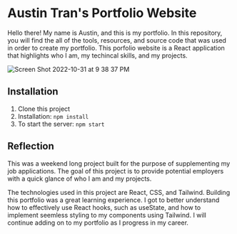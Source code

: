 # Austin Tran's Portfolio Website
Hello there! 
My name is Austin, and this is my portfolio. 
In this repository, you will find the all of the tools, resources, and source code that was used in order to create my portfolio. 
This porfolio website is a React application that highlights who I am, my techincal skills, and my projects. 

![Screen Shot 2022-10-31 at 9 38 37 PM](https://user-images.githubusercontent.com/100303431/199139973-6fecb4db-dd8e-4a4e-901f-2108690ecf3a.png)

## Installation
1. Clone this project
2. Installation: `npm install`
3. To start the server: `npm start`

## Reflection

This was a weekend long project built for the purpose of supplementing my job applications. The goal of this project is to provide potential employers with a quick glance of who I am and my projects. 

The technologies used in this project are React, CSS, and Tailwind. Building this portfolio was a great learning experience. I got to better understand how to effectively use React hooks, such as useState, and how to implement seemless styling to my components using Tailwind. I will continue adding on to my portfolio as I progress in my career. 






